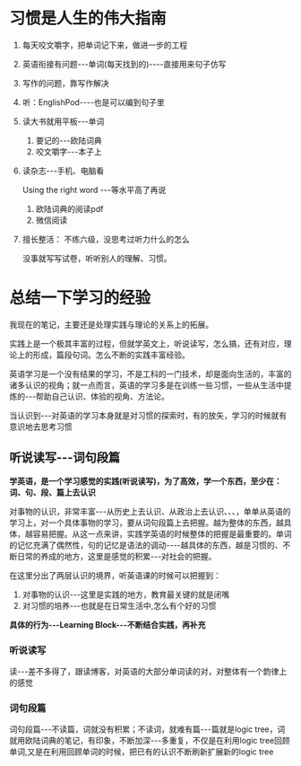 # 习惯是人生的伟大指南
1. 每天咬文嚼字，把单词记下来，做进一步的工程
1. 英语衔接有问题---单词(每天找到的)----直接用来句子仿写
2. 写作的问题，靠写作解决
3. 听：EnglishPod----也是可以编到句子里
4. 读大书就用平板---单词
   1. 要记的---欧陆词典
   2. 咬文嚼字---本子上
5. 读杂志---手机、电脑看

    Using the right word ---等水平高了再说

   1. 欧陆词典的阅读pdf
   2. 微信阅读 
6. 擅长整活：
   不练六级，没思考过听力什么的怎么

   没事就写写试卷，听听别人的理解、习惯。

# 总结一下学习的经验
我现在的笔记，主要还是处理实践与理论的关系上的拓展。

实践上是一个极其丰富的过程，但就学英文上，听说读写，怎么搞，还有对应，理论上的形成，篇段句词。怎么不断的实践丰富经验。


英语学习是一个没有结果的学习，不是工科的一门技术，却是面向生活的，丰富的诸多认识的视角；就一点而言，英语的学习多是在训练一些习惯，一些从生活中提炼的---帮助自己认识、体验的视角、方法论。

当认识到---对英语的学习本身就是对习惯的探索时，有的放矢，学习的时候就有意识地去思考习惯

## 听说读写---词句段篇
**学英语，是一个学习感觉的实践(听说读写)，为了高效，学一个东西，至少在：词、句、段、篇上去认识**

对事物的认识，非常丰富---从历史上去认识、从政治上去认识、、、，单单从英语的学习上，对一个具体事物的学习，要从词句段篇上去把握。越为整体的东西，越具体，越容易把握。从这一点来讲，实践学英语的时候整体的把握是最重要的。单词的记忆充满了偶然性，句的记忆是语法的调动----越具体的东西，越是习惯的、不断日常的养成的地方，这里是感觉的积累---对社会的把握。

在这里分出了两层认识的境界，听英语课的时候可以把握到：
1. 对事物的认识---这里是实践的地方，教育最关键的就是闭嘴
2. 对习惯的培养---也就是在日常生活中,怎么有个好的习惯

**具体的行为---Learning Block---不断结合实践，再补充**

### 听说读写
读---差不多得了，跟读博客，对英语的大部分单词读的对，对整体有一个韵律上的感觉

### 词句段篇
词句段篇---不读篇，词就没有积累；不读词，就难有篇---篇就是logic tree，词就用欧陆词典的笔记，有印象，不断加深---多重复，不仅是在利用logic tree回顾单词,又是在利用回顾单词的时候，把已有的认识不断刷新扩展新的logic tree
